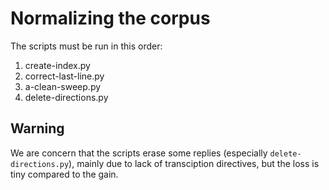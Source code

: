 # Normalizing the corpus

The scripts must be run in this order:
1. create-index.py
2. correct-last-line.py
3. a-clean-sweep.py
4. delete-directions.py

## Warning

We are concern that the scripts erase some replies (especially `delete-directions.py`), mainly due to lack of transciption directives, but the loss is tiny compared to the gain.